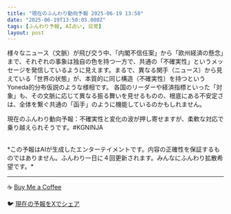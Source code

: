 ```yaml
---
title: "現在のふんわり動向予報 2025-06-19 13:50"
date: "2025-06-19T13:50:05.000Z"
tags: [ふんわり予報, AI占い, 日常]
layout: post
---
```


様々なニュース（文脈）が飛び交う中、「内閣不信任案」から「欧州経済の懸念」まで、それぞれの事象は独自の色を持つ一方で、共通の「不確実性」というメッセージを発信しているように見えます。まるで、異なる関手（ニュース）から見えている「世界の状態」が、本質的に同じ構造（不確実性）を持つというYoneda的分布仮説のような様相です。  各国のリーダーや経済指標といった「対象」も、その文脈に応じて異なる振る舞いを見せるものの、根底にある不安定さは、全体を繋ぐ共通の「函手」のように機能しているのかもしれません。

現在のふんわり動向予報：不確実性と変化の波が押し寄せますが、柔軟な対応で乗り越えられそうです。#KGNINJA

<br>
*この予報はAIが生成したエンターテイメントです。内容の正確性を保証するものではありません。ふんわり一日に４回更新されます。みんなにふんわり拡散希望です。*

---
☕️ [Buy Me a Coffee](https://www.buymeacoffee.com/kgninja)

🐦 [現在の予報をXでシェア](https://twitter.com/intent/tweet?text=%E7%8F%BE%E5%9C%A8%E3%81%AE%E3%81%B5%E3%82%93%E3%82%8F%E3%82%8A%E4%BA%88%E5%A0%B1%3A%20%E3%80%8C%E6%A7%98%E3%80%85%E3%81%AA%E3%83%8B%E3%83%A5%E3%83%BC%E3%82%B9%EF%BC%88%E6%96%87%E8%84%88%EF%BC%89%E3%81%8C%E9%A3%9B%E3%81%B3%E4%BA%A4%E3%81%86%E4%B8%AD%E3%80%81%E3%80%8C%E5%86%85%E9%96%A3%E4%B8%8D%E4%BF%A1%E4%BB%BB%E6%A1%88%E3%80%8D%E3%81%8B%E3%82%89%E3%80%8C%E6%AC%A7%E5%B7%9E%E7%B5%8C%E6%B8%88%E3%81%AE%E6%87%B8%E5%BF%B5%E3%80%8D%E3%81%BE%E3%81%A7%E3%80%81%E3%81%9D%E3%82%8C%E3%81%9E%E3%82%8C%E3%81%AE%E4%BA%8B%E8%B1%A1%E3%81%AF%E7%8B%AC%E8%87%AA%E3%81%AE%E8%89%B2%E3%82%92%E6%8C%81%E3%81%A4%E4%B8%80%E6%96%B9%E3%81%A7%E3%80%81%E5%85%B1%E9%80%9A%E3%81%AE%E3%80%8C%E4%B8%8D%E7%A2%BA%E5%AE%9F%E6%80%A7%E3%80%8D%E3%81%A8%E3%81%84%E3%81%86%E3%83%A1%E3%83%83%E3%82%BB%E3%83%BC%E3%82%B8%E3%82%92%E7%99%BA%E4%BF%A1%E3%81%97%E3%81%A6%E3%81%84%E3%82%8B%E3%82%88%E3%81%86%E3%81%AB%E8%A6%8B%E3%81%88%E3%81%BE%E3%81%99%E3%80%82%E3%80%8D%23KGNINJA%20%E7%B6%9A%E3%81%8D%E3%81%AF%E3%83%96%E3%83%AD%E3%82%B0%E3%81%A7%EF%BC%81%F0%9F%91%87&url=https%3A%2F%2Fkg-ninja.github.io%2FFunwariyoso%2F)
